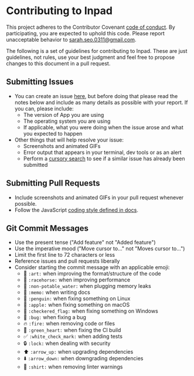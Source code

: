 # Contributing to Inpad

This project adheres to the Contributor Covenant [code of conduct](./CODE_OF_CONDUCT.md).
By participating, you are expected to uphold this code. Please report unacceptable
behavior to sarah.seo.0311@gmail.com.

The following is a set of guidelines for contributing to Inpad.
These are just guidelines, not rules, use your best judgment and feel free to
propose changes to this document in a pull request.

## Submitting Issues

* You can create an issue [here](https://github.com/sarah-seo/inpad/issues/new),
but before doing that please read the notes below and include as many details as
possible with your report. If you can, please include:
  * The version of App you are using
  * The operating system you are using
  * If applicable, what you were doing when the issue arose and what you
  expected to happen
* Other things that will help resolve your issue:
  * Screenshots and animated GIFs
  * Error output that appears in your terminal, dev tools or as an alert
  * Perform a [cursory search](https://github.com/sarah-seo/inpad/issues?utf8=✓&q=is%3Aissue+)
  to see if a similar issue has already been submitted

## Submitting Pull Requests

* Include screenshots and animated GIFs in your pull request whenever possible.
* Follow the JavaScript [coding style defined in docs](./docs/development/coding-style.md).

## Git Commit Messages

* Use the present tense ("Add feature" not "Added feature")
* Use the imperative mood ("Move cursor to..." not "Moves cursor to...")
* Limit the first line to 72 characters or less
* Reference issues and pull requests liberally
* Consider starting the commit message with an applicable emoji:
  * :art: `:art:` when improving the format/structure of the code
  * :racehorse: `:racehorse:` when improving performance
  * :non-potable_water: `:non-potable_water:` when plugging memory leaks
  * :memo: `:memo:` when writing docs
  * :penguin: `:penguin:` when fixing something on Linux
  * :apple: `:apple:` when fixing something on macOS
  * :checkered_flag: `:checkered_flag:` when fixing something on Windows
  * :bug: `:bug:` when fixing a bug
  * :fire: `:fire:` when removing code or files
  * :green_heart: `:green_heart:` when fixing the CI build
  * :white_check_mark: `:white_check_mark:` when adding tests
  * :lock: `:lock:` when dealing with security
  * :arrow_up: `:arrow_up:` when upgrading dependencies
  * :arrow_down: `:arrow_down:` when downgrading dependencies
  * :shirt: `:shirt:` when removing linter warnings

